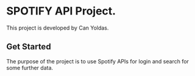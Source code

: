 # SPOTIFY API Project.

This project is developed by Can Yoldas.

## Get Started

The purpose of the project is to use Spotify APIs for login and search for some further data.
